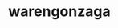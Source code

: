 ---
title: warengonzaga
github: https://github.com/warengonzaga
mode: light
transition: 1s
score: 85.2
archetype:
- Little Bit of Everything
---